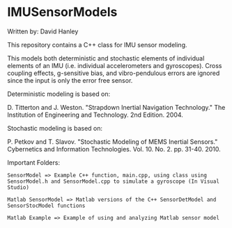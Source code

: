 # IMUSensorModels
Written by: David Hanley

This repository contains a C++ class for IMU sensor modeling. 

This models both deterministic and stochastic elements of individual elements of an IMU (i.e. individual accelerometers and gyroscopes).
Cross coupling effects, g-sensitive bias, and vibro-pendulous errors are ignored since the input is only the error free sensor.

Deterministic modeling is based on:

D. Titterton and J. Weston. "Strapdown Inertial Navigation Technology." The Institution of Engineering and Technology. 2nd Edition. 2004.

Stochastic modeling is based on:

P. Petkov and T. Slavov. "Stochastic Modeling of MEMS Inertial Sensors." Cybernetics and Information Technologies. Vol. 10. No. 2. pp. 31-40. 2010.



Important Folders:

	SensorModel => Example C++ function, main.cpp, using class using SensorModel.h and SensorModel.cpp to simulate a gyroscope (In Visual Studio)

	Matlab SensorModel => Matlab versions of the C++ SensorDetModel and SensorStocModel functions

	Matlab Example => Example of using and analyzing Matlab sensor model